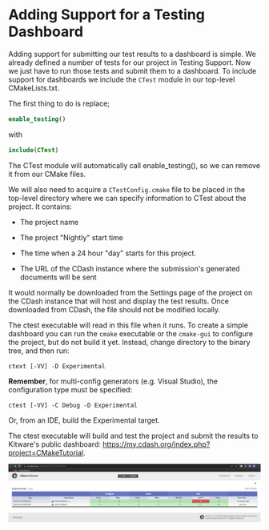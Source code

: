 # Adding Support for a Testing Dashboard

Adding support for submitting our test results to a dashboard is simple. We already defined a number of tests for our project in Testing Support. Now we just have to run those tests and submit them to a dashboard. To include support for dashboards we include the `CTest` module in our top-level CMakeLists.txt.

The first thing to do is replace;

```Cmake
enable_testing()
```

with

```CMake
include(CTest)
```

The CTest module will automatically call enable_testing(), so we can remove it from our CMake files.

We will also need to acquire a `CTestConfig.cmake` file to be placed in the top-level directory where we can specify information to CTest about the project. It contains:

- The project name

- The project "Nightly" start time

- The time when a 24 hour "day" starts for this project.

- The URL of the CDash instance where the submission's generated documents will be sent

 It would normally be downloaded from the Settings page of the project on the CDash instance that will host and display the test results. Once downloaded from CDash, the file should not be modified locally.

 The ctest executable will read in this file when it runs. To create a simple dashboard you can run the `cmake` executable or the `cmake-gui` to configure the project, but do not build it yet. Instead, change directory to the binary tree, and then run:

 ```
 ctext [-VV] -D Experimental
 ```

 **Remember**, for multi-config generators (e.g. Visual Studio), the configuration type must be specified:

 ```
 ctest [-VV] -C Debug -D Experimental
 ```

 Or, from an IDE, build the Experimental target.

 The ctest executable will build and test the project and submit the results to Kitware's public dashboard: https://my.cdash.org/index.php?project=CMakeTutorial.

 ![](./images/22.PNG)